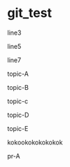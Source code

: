 # git_test

line3

line5

line7

topic-A

topic-B

topic-c

topic-D

topic-E

kokookokokokokok

pr-A
